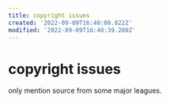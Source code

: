 ```yaml
---
title: copyright issues
created: '2022-09-09T16:40:00.822Z'
modified: '2022-09-09T16:40:39.200Z'
---
```


# copyright issues

only mention source from some major leagues.
